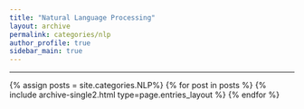 ```yaml
---
title: "Natural Language Processing"
layout: archive
permalink: categories/nlp
author_profile: true
sidebar_main: true
---
```


<!-- 공백이 포함되어 있는 카테고리 이름의 경우 site.categories.['a b c'] 이런식으로! -->
***

{% assign posts = site.categories.NLP%}
{% for post in posts %} {% include archive-single2.html type=page.entries_layout %} {% endfor %}
